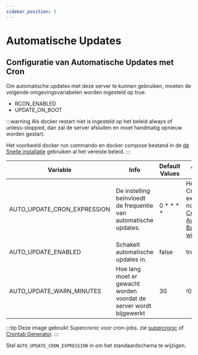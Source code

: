 ```yaml
---
sidebar_position: 5
---
```


# Automatische Updates

## Configuratie van Automatische Updates met Cron

Om automatische updates met deze server te kunnen gebruiken, moeten de volgende omgevingsvariabelen worden ingesteld op true:

* RCON_ENABLED
* UPDATE_ON_BOOT

:::warning
Als docker restart niet is ingesteld op het beleid always of unless-stopped,
dan zal de server afsluiten en moet handmatig opnieuw worden gestart.

Het voorbeeld docker run commando en docker compose bestand in de [de Snelle installatie](https://palworld-server-docker.loef.dev/)
gebruiken al het vereiste beleid.
:::

| Variable                    | Info                                                                                                                       | Default Values | Allowed Values                                                                                                                                  |
|-----------------------------|----------------------------------------------------------------------------------------------------------------------------|----------------|-------------------------------------------------------------------------------------------------------------------------------------------------|
| AUTO_UPDATE_CRON_EXPRESSION | De instelling beïnvloedt de frequentie van automatische updates.                                                                            | 0 \* \* \* \*  | Heeft een Cron expressie nodig - Zie [Configuring Automatic Backups with Cron](https://palworld-server-docker.loef.dev/nl/guides/backup/automated-backup) |
| AUTO_UPDATE_ENABLED         | Schakelt automatische updates in.                                                                                                  | false          | true/false                                                                                                                                      |
| AUTO_UPDATE_WARN_MINUTES    | Hoe lang moet er gewacht worden voordat de server wordt bijgewerkt | 30             | !0                                                                                                                                              |

:::tip
Deze image gebruikt Supercronic voor cron-jobs.
zie [supercronic](https://github.com/aptible/supercronic#crontab-format)
of [Crontab Generator](https://crontab-generator.org).
:::

Stel `AUTO_UPDATE_CRON_EXPRESSION` in om het standaardschema te wijzigen.
